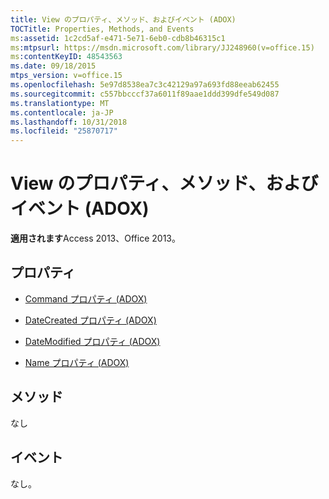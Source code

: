 ```yaml
---
title: View のプロパティ、メソッド、およびイベント (ADOX)
TOCTitle: Properties, Methods, and Events
ms:assetid: 1c2cd5af-e471-5e71-6eb0-cdb8b46315c1
ms:mtpsurl: https://msdn.microsoft.com/library/JJ248960(v=office.15)
ms:contentKeyID: 48543563
ms.date: 09/18/2015
mtps_version: v=office.15
ms.openlocfilehash: 5e97d8538ea7c3c42129a97a693fd88eeab62455
ms.sourcegitcommit: c557bbcccf37a6011f89aae1ddd399dfe549d087
ms.translationtype: MT
ms.contentlocale: ja-JP
ms.lasthandoff: 10/31/2018
ms.locfileid: "25870717"
---
```

# <a name="view-properties-methods-and-events-adox"></a>View のプロパティ、メソッド、およびイベント (ADOX)


**適用されます**Access 2013、Office 2013。

## <a name="properties"></a>プロパティ

- [Command プロパティ (ADOX)](command-property-adox.md)

- [DateCreated プロパティ (ADOX)](datecreated-property-adox.md)

- [DateModified プロパティ (ADOX)](datemodified-property-adox.md)

- [Name プロパティ (ADOX)](name-property-adox.md)

## <a name="methods"></a>メソッド

なし

## <a name="events"></a>イベント

なし。


